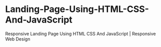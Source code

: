 # Landing-Page-Using-HTML-CSS-And-JavaScript
Responsive Landing Page Using HTML CSS And JavaScript | Responsive Web Design

